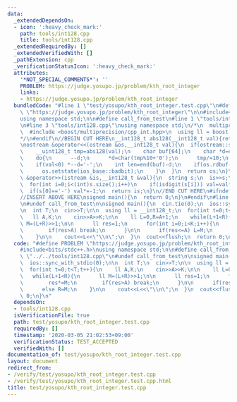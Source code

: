 ```yaml
---
data:
  _extendedDependsOn:
  - icon: ':heavy_check_mark:'
    path: tools/int128.cpp
    title: tools/int128.cpp
  _extendedRequiredBy: []
  _extendedVerifiedWith: []
  _pathExtension: cpp
  _verificationStatusIcon: ':heavy_check_mark:'
  attributes:
    '*NOT_SPECIAL_COMMENTS*': ''
    PROBLEM: https://judge.yosupo.jp/problem/kth_root_integer
    links:
    - https://judge.yosupo.jp/problem/kth_root_integer
  bundledCode: "#line 1 \"test/yosupo/kth_root_integer.test.cpp\"\n#define PROBLEM\
    \ \"https://judge.yosupo.jp/problem/kth_root_integer\"\n\n#include<bits/stdc++.h>\n\
    using namespace std;\n\n#define call_from_test\n#line 1 \"tools/int128.cpp\"\n\
    \n#line 3 \"tools/int128.cpp\"\nusing namespace std;\n/*\n  multiprecision:\n\
    \  #include <boost/multiprecision/cpp_int.hpp>\n  using ll = boost::multiprecision::cpp_int;\n\
    */\n#endif\n//BEGIN CUT HERE\n__int128_t abs128(__int128_t val){return val<0?-val:val;}\n\
    \nostream &operator<<(ostream &os,__int128_t val){\n  if(ostream::sentry(os)){\n\
    \    __uint128_t tmp=abs128(val);\n    char buf[64];\n    char *d=end(buf);\n\
    \    do{\n      --d;\n      *d=char(tmp%10+'0');\n      tmp/=10;\n    }while(tmp);\n\
    \    if(val<0) *--d='-';\n    int len=end(buf)-d;\n    if(os.rdbuf()->sputn(d,len)!=len){\n\
    \      os.setstate(ios_base::badbit);\n    }\n  }\n  return os;\n}\n\nistream\
    \ &operator>>(istream &is,__int128_t &val){\n  string s;\n  is>>s;\n  val=0;\n\
    \  for(int i=0;i<(int)s.size();i++)\n    if(isdigit(s[i])) val=val*10+s[i]-'0';\n\
    \  if(s[0]=='-') val*=-1;\n  return is;\n}\n//END CUT HERE\n#ifndef call_from_test\n\
    //INSERT ABOVE HERE\nsigned main(){\n  return 0;\n}\n#endif\n#line 8 \"test/yosupo/kth_root_integer.test.cpp\"\
    \n#undef call_from_test\n\nsigned main(){\n  cin.tie(0);\n  ios::sync_with_stdio(0);\n\
    \n  int T;\n  cin>>T;\n\n  using ll = __int128_t;\n  for(int t=0;t<T;t++){\n \
    \   ll A,K;\n    cin>>A>>K;\n\n    ll L=0,R=A+1;\n    while(L+1<R){\n      ll\
    \ M=(L+R)>>1;\n\n      ll res=1;\n      for(int i=0;i<K;i++){\n        res*=M;\n\
    \        if(res>A) break;\n      }\n\n      if(res<=A) L=M;\n      else R=M;\n\
    \    }\n\n    cout<<L<<\"\\n\";\n  }\n  cout<<flush;\n  return 0;\n}\n"
  code: "#define PROBLEM \"https://judge.yosupo.jp/problem/kth_root_integer\"\n\n\
    #include<bits/stdc++.h>\nusing namespace std;\n\n#define call_from_test\n#include\
    \ \"../../tools/int128.cpp\"\n#undef call_from_test\n\nsigned main(){\n  cin.tie(0);\n\
    \  ios::sync_with_stdio(0);\n\n  int T;\n  cin>>T;\n\n  using ll = __int128_t;\n\
    \  for(int t=0;t<T;t++){\n    ll A,K;\n    cin>>A>>K;\n\n    ll L=0,R=A+1;\n \
    \   while(L+1<R){\n      ll M=(L+R)>>1;\n\n      ll res=1;\n      for(int i=0;i<K;i++){\n\
    \        res*=M;\n        if(res>A) break;\n      }\n\n      if(res<=A) L=M;\n\
    \      else R=M;\n    }\n\n    cout<<L<<\"\\n\";\n  }\n  cout<<flush;\n  return\
    \ 0;\n}\n"
  dependsOn:
  - tools/int128.cpp
  isVerificationFile: true
  path: test/yosupo/kth_root_integer.test.cpp
  requiredBy: []
  timestamp: '2020-03-05 21:02:53+09:00'
  verificationStatus: TEST_ACCEPTED
  verifiedWith: []
documentation_of: test/yosupo/kth_root_integer.test.cpp
layout: document
redirect_from:
- /verify/test/yosupo/kth_root_integer.test.cpp
- /verify/test/yosupo/kth_root_integer.test.cpp.html
title: test/yosupo/kth_root_integer.test.cpp
---
```


